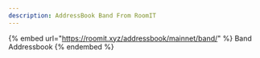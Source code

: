 ```yaml
---
description: AddressBook Band From RoomIT
---
```


{%  embed url="https://roomit.xyz/addressbook/mainnet/band/" %}
Band Addressbook
{%  endembed %}